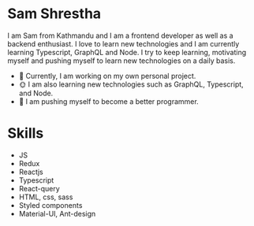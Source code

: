 # Sam Shrestha

I am Sam from Kathmandu and I am a frontend developer as well as a backend enthusiast. I love to learn new technologies and I am currently learning Typescript, GraphQL and Node. I try to keep learning, motivating myself and pushing myself to learn new technologies on a daily basis.

- 👷 Currently, I am working on my own personal project. 
- 🌞 I am also learning new technologies such as GraphQL, Typescript, and Node.
- 💪  I am pushing myself to become a better programmer.

# Skills
- JS
- Redux
- Reactjs
- Typescript
- React-query
- HTML, css, sass
- Styled components
- Material-UI, Ant-design
